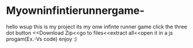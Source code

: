 # Myowninfintierunnergame-
hello wsup
this is my project
its my onw infinte runner game
click the three dot button <<Download Zip<<go to files<<extract all<<open it in a js progam(Ex.-Vs code)
enjoy :)
